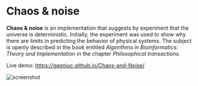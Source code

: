 # Chaos & noise
<b>Chaos &amp; noise</b> is an implementation that suggests by experiment that the universe is deterministic. Initially, the experiment was used to show why there are limits in predicting the behavior of physical systems. The subject is openly described in the book entitled <i>Algorithms in Bioinformatics: Theory and Implementation</i> in the chapter <i>Philosophical transactions</i>.

Live demo: https://gagniuc.github.io/Chaos-and-Noise/

![screenshot](https://github.com/Gagniuc/Chaos-noise-with-reference-to-the-chapter-on-philosophical-transactions-/blob/main/%5BG%5D%20Chaos%20and%20Noise.png)
